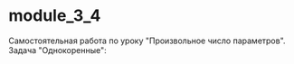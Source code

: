 # module_3_4
Самостоятельная работа по уроку "Произвольное число параметров". Задача "Однокоренные":

